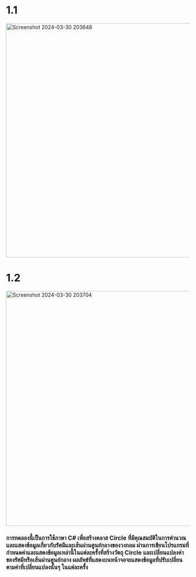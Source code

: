 # 1.1
<img width="640" alt="Screenshot 2024-03-30 203648" src="https://github.com/anndyyzzz/03376836-OOP-2566-Lab-07/assets/144866059/faf9b14a-d660-498e-b685-4c7cabfb8e00">

# 1.2
<img width="642" alt="Screenshot 2024-03-30 203704" src="https://github.com/anndyyzzz/03376836-OOP-2566-Lab-07/assets/144866059/1c9782f5-b8bc-4121-a84b-9af6f0dec240">

### การทดลองนี้เป็นการใช้ภาษา C# เพื่อสร้างคลาส Circle ที่มีคุณสมบัติในการคำนวณและแสดงข้อมูลเกี่ยวกับรัศมีและเส้นผ่านศูนย์กลางของวงกลม ผ่านการเขียนโปรแกรมที่กำหนดค่าและแสดงข้อมูลเหล่านี้ในแต่ละครั้งที่สร้างวัตถุ Circle และเปลี่ยนแปลงค่าของรัศมีหรือเส้นผ่านศูนย์กลาง ผลลัพธ์ที่แสดงบนหน้าจอจะแสดงข้อมูลที่ปรับเปลี่ยนตามค่าที่เปลี่ยนแปลงนั้นๆ ในแต่ละครั้ง
